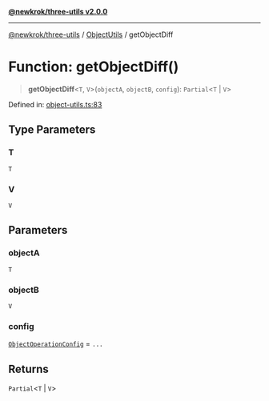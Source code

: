 [**@newkrok/three-utils v2.0.0**](../../../../README.md)

***

[@newkrok/three-utils](../../../../globals.md) / [ObjectUtils](../README.md) / getObjectDiff

# Function: getObjectDiff()

> **getObjectDiff**\<`T`, `V`\>(`objectA`, `objectB`, `config`): `Partial`\<`T` \| `V`\>

Defined in: [object-utils.ts:83](https://github.com/NewKrok/three-utils/blob/1a272fdeec043de26e2ba522d538de872f96190d/src/object-utils.ts#L83)

## Type Parameters

### T

`T`

### V

`V`

## Parameters

### objectA

`T`

### objectB

`V`

### config

[`ObjectOperationConfig`](../type-aliases/ObjectOperationConfig.md) = `...`

## Returns

`Partial`\<`T` \| `V`\>
